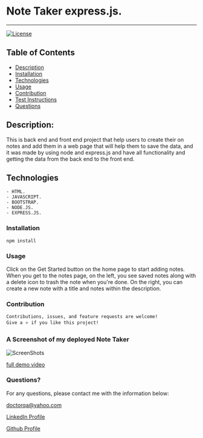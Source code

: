 # Note Taker express.js.
  ----
  [![License](https://img.shields.io/badge/License-MIT-yellow.svg)](https://opensource.org/licenses/MIT)
## Table of Contents
- [Description](#description)
- [Installation](#installation)
- [Technologies](#Technologies)
- [Usage](#usage)
- [Contribution](#contribution)
- [Test Instructions](#test-instructions)
- [Questions](#questions)

## Description:
This is back end and front end project that help users to create their on notes and add them in a web page that will help them to save the data, and it was made by using node and express.js and have all functionality and getting the data from the back end to the front end. 


## Technologies
```
- HTML.
- JAVASCRIPT.
- BOOTSTRAP.
- NODE.JS.
- EXPRESS.JS.
```



### Installation
```
npm install
```

### Usage
 Click on the Get Started button on the home page to start adding notes. When you get to the notes page, on the left, you see saved notes along with a delete icon to trash the note when you're done. On the right, you can create a new note with a title and notes within the description.


### Contribution
```
Contributions, issues, and feature requests are welcome!
Give a ⭐️ if you like this project!
```

### A Screenshot of my deployed Note Taker

![ScreenShots](dfgdfg) 

[full demo video](gdfg)

### Questions? 
For any questions, please contact me with the information below:

doctorqa@yahoo.com

[LinkedIn Profile](https://www.linkedin.com/in/qabas-al-ani-7b858863/)

[Github Profile](https://github.com/Qabas-al-ani)
